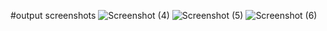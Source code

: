 #output screenshots
![Screenshot (4)](https://github.com/Shreeompatil/netflix_clone/assets/94902615/f6c6c02b-b4aa-40d0-8090-8f4b78ca0fd3)
![Screenshot (5)](https://github.com/Shreeompatil/netflix_clone/assets/94902615/4f1184c4-1552-4ac9-92df-9d371c9d9aca)
![Screenshot (6)](https://github.com/Shreeompatil/netflix_clone/assets/94902615/53cb1882-3999-41d7-8efe-5502c3072b72)



